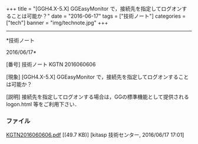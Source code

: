 ﻿+++
title = "[GGH4.X-5.X] GGEasyMonitor で，接続先を指定してログオンすることは可能か？"
date = "2016-06-17"
tags = ["技術ノート"]
categories = ["tech"]
banner = "img/technote.jpg"
+++

-----------------------------------------------------------------------------------------------------------------------------

*技術ノート

2016/06/17*


[番号]
技術ノート KGTN 2016060606

[現象]
[GGH4.X-5.X] GGEasyMonitor
で，接続先を指定してログオンすることは可能か？

[説明]
接続先を指定してログオンする場合は，GGの標準機能として提供される
logon.html 等をご利用下さい．


### ファイル

 
 


[KGTN2016060606.pdf](http://techreport.kitasp.net/attachments/download/2672/KGTN2016060606.pdf)
 [(49.7 KB)] [kitasp 技術センター, 2016/06/17
17:01]


 


 

